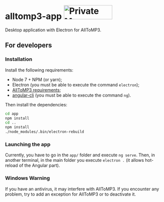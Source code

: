 # alltomp3-app <a href="https://packagecloud.io/"><img alt="Private Maven, RPM, DEB, PyPi and RubyGem Repository | packagecloud" height="46" src="https://packagecloud.io/images/packagecloud-badge.png" width="158" /></a>
Desktop application with Electron for AllToMP3.

## For developers
### Installation
Install the following requirements:
- Node 7 + NPM (or yarn);
- Electron (you must be able to execute the command `electron`);
- [AllToMP3 requirements](https://github.com/AllToMP3/alltomp3#requirements);
- [angular-cli](https://github.com/angular/angular-cli) (you must be able to execute the command `ng`).

Then install the dependencies:
```bash
cd app
npm install
cd ..
npm install
./node_modules/.bin/electron-rebuild
```

### Launching the app
Currently, you have to go in the `app/` folder and execute `ng serve`.
Then, in another terminal, in the main folder you execute `electron .` (it allows hot-reload of the Angular part).

### Windows Warning
If you have an antivirus, it may interfere with AllToMP3.
If you encounter any problem, try to add an exception for AllToMP3 or to deactivate it.
